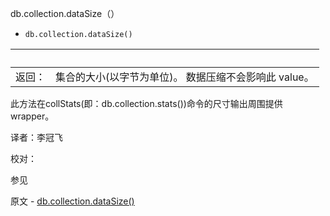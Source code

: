  [ ]()db.collection.dataSize（）

[]()

* `db.collection.dataSize()`


| <br /> |                                                       |
| ------ | ----------------------------------------------------- |
| 返回： | 集合的大小(以字节为单位)。 数据压缩不会影响此 value。 |


此方法在collStats(即：db.collection.stats())命令的尺寸输出周围提供 wrapper。



译者：李冠飞

校对：

 参见

原文 - [db.collection.dataSize()]( https://docs.mongodb.com/manual/reference/method/db.collection.dataSize/ )


